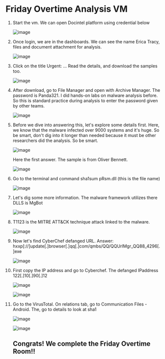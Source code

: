 # Friday Overtime Analysis VM
	
1. Start the vm. We can open Docintel platform using credential below
	
	![image](https://github.com/user-attachments/assets/5ebfa7be-92cb-4531-ac1d-ad314bdbf765)

	
2. Once login, we are in the dashboards. We can see the name Erica Tracy, files and document attachment for analysis.
	
	![image](https://github.com/user-attachments/assets/8d690778-9a21-4d1a-bf48-c8f124770915)

	
3. Click on the title Urgent: … Read the details, and download the samples too.
	
	![image](https://github.com/user-attachments/assets/5355b424-2db8-4a16-a931-23a942538c29)

	
4. After download, go to File Manager and open with Archive Manager. The password is Panda321. I did hands-on labs on malware analysis before. So this is standard practice during analysis to enter the password given by other teams. 
	
	![image](https://github.com/user-attachments/assets/ceb28e1c-0c9c-48dc-9d85-ad3f503e7ff8)

	
5. Before we dive into answering this, let's explore some details first. Here, we know that the malware infected over 9000 systems and it's huge. So be smart, don't dig into it longer than needed because it must be other researchers did the analysis. So be smart.
	
	![image](https://github.com/user-attachments/assets/581186ab-d9bb-4797-be94-3cb1d3ca8869)

	Here the first answer. The sample is from Oliver Bennett.
	
	![image](https://github.com/user-attachments/assets/994448e5-eb40-4228-808e-0db363cc5c55)

	
6. Go to the terminal and command sha1sum pRsm.dll (this is the file name) 
	
	![image](https://github.com/user-attachments/assets/8ee11678-76d1-43e5-8931-e38bfeacf595)

7. Let's dig some more information. The malware framework utilizes there DLLS is MgBot
	
	![image](https://github.com/user-attachments/assets/0ec1b658-ebce-4b34-9394-31f9a7ce48f6)

	
8. T1123 is the MITRE ATT&CK technique attack linked to the malware.
	
	![image](https://github.com/user-attachments/assets/3ba09250-dc10-4991-8c80-fdad3c828e6e)

	
9. Now let's find CyberChef defanged URL. Answer: hxxp[://]update[.]browser[.]qq[.]com/qmbs/QQ/QQUrlMgr_QQ88_4296[.]exe
	
	![image](https://github.com/user-attachments/assets/6820d64e-eae8-4eaa-8181-e9b59fa11397)

	
10. First copy the IP address and go to Cyberchef. The defanged IPaddress 122[.]10[.]90[.]12
	
	![image](https://github.com/user-attachments/assets/cf1a0a60-b452-4b0e-b863-66d6200a4c96)

	![image](https://github.com/user-attachments/assets/e8fb93b9-4ccb-4d76-8a95-5999cf0d5637)

	
11. Go to the VirusTotal. On relations tab, go to Communication Files - Android. The, go to details to look at sha1
	
	![image](https://github.com/user-attachments/assets/827bf4dd-50a3-4617-8124-291ce1f6791e)

	![image](https://github.com/user-attachments/assets/b7e3244b-fac5-4120-8bcf-4c10c33daa5c)

	## Congrats! We complete the Friday Overtime Room!! 
